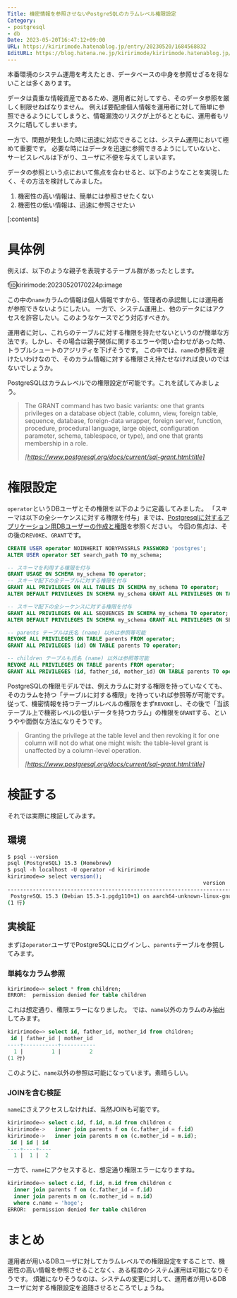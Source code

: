 ```yaml
---
Title: 機密情報を参照させないPostgreSQLのカラムレベル権限設定
Category:
- postgresql
- db
Date: 2023-05-20T16:47:12+09:00
URL: https://kiririmode.hatenablog.jp/entry/20230520/1684568832
EditURL: https://blog.hatena.ne.jp/kiririmode/kiririmode.hatenablog.jp/atom/entry/820878482934134075
---
```


本番環境のシステム運用を考えたとき、データベースの中身を参照せざるを得ないことは多くあります。

データは貴重な情報資産であるため、運用者に対してすら、そのデータ参照を厳しく制限せねばなりません。
例えば要配慮個人情報を運用者に対して簡単に参照できるようにしてしまうと、情報漏洩のリスクが上がるとともに、運用者もリスクに晒してしまいます。

一方で、問題が発生した時に迅速に対応できることは、システム運用において極めて重要です。
必要な時にはデータを迅速に参照できるようにしていないと、サービスレベルは下がり、ユーザに不便を与えてしまいます。

データの参照という点において焦点を合わせると、以下のようなことを実現したく、その方法を検討してみました。

1. 機密性の高い情報は、簡単には参照させたくない
2. 機密性の低い情報は、迅速に参照させたい

[:contents]

# 具体例

例えば、以下のような親子を表現するテーブル群があったとします。

f:id:kiririmode:20230520170224p:image

この中の`name`カラムの情報は個人情報ですから、管理者の承認無しには運用者が参照できないようにしたい。
一方で、システム運用上、他のデータにはアクセスを許容したい。このようなケースでどう対応すべきか。

運用者に対し、これらのテーブルに対する権限を持たせないというのが簡単な方法です。しかし、その場合は親子関係に関するエラーや問い合わせがあった時、トラブルシュートのアジリティを下げそうです。
この中では、`name`の参照を避けたいわけなので、そのカラム情報に対する権限さえ持たせなければ良いのではないでしょうか。

PostgreSQLはカラムレベルでの権限設定が可能です。これを試してみましょう。

<!-- textlint-disable -->
> The GRANT command has two basic variants: one that grants privileges on a database object (table, column, view, foreign table, sequence, database, foreign-data wrapper, foreign server, function, procedure, procedural language, large object, configuration parameter, schema, tablespace, or type), and one that grants membership in a role.
>
> <cite>[https://www.postgresql.org/docs/current/sql-grant.html:title]</cite>
<!-- textlint-enable -->

# 権限設定

`operator`というDBユーザとその権限を以下のように定義してみました。
「スキーマは以下の全シーケンスに対する権限を付与」までは、[Postgresqlに対するアプリケーション用DBユーザーの作成と権限](https://kiririmode.hatenablog.jp/entry/20220904/1662236213)を参照ください。
今回の焦点は、その後の`REVOKE`、`GRANT`です。

```sql
CREATE USER operator NOINHERIT NOBYPASSRLS PASSWORD 'postgres';
ALTER USER operator SET search_path TO my_schema;

-- スキーマを利用する権限を付与
GRANT USAGE ON SCHEMA my_schema TO operator;
-- スキーマ配下の全テーブルに対する権限を付与
GRANT ALL PRIVILEGES ON ALL TABLES IN SCHEMA my_schema TO operator;
ALTER DEFAULT PRIVILEGES IN SCHEMA my_schema GRANT ALL PRIVILEGES ON TABLES TO operator;

-- スキーマ配下の全シーケンスに対する権限を付与
GRANT ALL PRIVILEGES ON ALL SEQUENCES IN SCHEMA my_schema TO operator;
ALTER DEFAULT PRIVILEGES IN SCHEMA my_schema GRANT ALL PRIVILEGES ON SEQUENCES TO operator;

-- parents テーブルは氏名 (name) 以外は参照等可能
REVOKE ALL PRIVILEGES ON TABLE parents FROM operator;
GRANT ALL PRIVILEGES (id) ON TABLE parents TO operator;

-- children テーブルも氏名 (name) 以外は参照等可能
REVOKE ALL PRIVILEGES ON TABLE parents FROM operator;
GRANT ALL PRIVILEGES (id, father_id, mother_id) ON TABLE parents TO operator;
```

PostgreSQLの権限モデルでは、例えカラムに対する権限を持っていなくても、そのカラムを持つ「テーブルに対する権限」を持っていれば参照等が可能です。
従って、機密情報を持つテーブルレベルの権限をまず`REVOKE`し、その後で「当該テーブル上で機密レベルの低いデータを持つカラム」の権限を`GRANT`する、というやや面倒な方法になりそうです。

> Granting the privilege at the table level and then revoking it for one column will not do what one might wish: the table-level grant is unaffected by a column-level operation.
>
> <cite>[https://www.postgresql.org/docs/current/sql-grant.html:title]</cite>

# 検証する

それでは実際に検証してみます。

## 環境

```tcsh
$ psql --version
psql (PostgreSQL) 15.3 (Homebrew)
$ psql -h localhost -U operator -d kiririmode
kiririmode=> select version();
                                                              version
-----------------------------------------------------------------------------------------------------------------------------------
 PostgreSQL 15.3 (Debian 15.3-1.pgdg110+1) on aarch64-unknown-linux-gnu, compiled by gcc (Debian 10.2.1-6) 10.2.1 20210110, 64-bit
(1 行)
```

## 実検証

まずは`operator`ユーザでPostgreSQLにログインし、`parents`テーブルを参照してみます。

### 単純なカラム参照

```sql
kiririmode=> select * from children;
ERROR:  permission denied for table children
```

これは想定通り、権限エラーになりました。
では、`name`以外のカラムのみ抽出してみます。

```sql
kiririmode=> select id, father_id, mother_id from children;
 id | father_id | mother_id
----+-----------+-----------
  1 |         1 |         2
(1 行)
```

このように、`name`以外の参照は可能になっています。素晴らしい。

### JOINを含む検証

`name`にさえアクセスしなければ、当然JOINも可能です。

```sql
kiririmode=> select c.id, f.id, m.id from children c
kiririmode->   inner join parents f on (c.father_id = f.id)
kiririmode->   inner join parents m on (c.mother_id = m.id);
 id | id | id
----+----+----
  1 |  1 |  2
```

一方で、`name`にアクセスすると、想定通り権限エラーになりますね。

```sql
kiririmode=> select c.id, f.id, m.id from children c
  inner join parents f on (c.father_id = f.id)
  inner join parents m on (c.mother_id = m.id)
  where c.name = 'hoge';
ERROR:  permission denied for table children
```

# まとめ

運用者が用いるDBユーザに対してカラムレベルでの権限設定をすることで、機密性の高い情報を参照させることなく、ある程度のシステム運用は可能になりそうです。
煩雑になりそうなのは、システムの変更に対して、運用者が用いるDBユーザに対する権限設定を追随させるところでしょうね。
